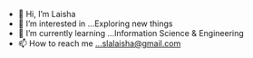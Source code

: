 - 👋 Hi, I’m Laisha
- 👀 I’m interested in ...Exploring new things
- 🌱 I’m currently learning ...Information Science & Engineering 
- 📫 How to reach me ...slalaisha@gmail.com


<!---
SheikLaisha/SheikLaisha is a ✨ special ✨ repository because its `README.md` (this file) appears on your GitHub profile.
You can click the Preview link to take a look at your changes.
--->
